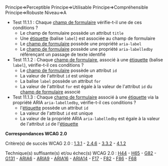 Principe=>Perceptible
Principe=>Utilisable
Principe=>Compréhensible
Principe=>Robuste
Niveau=>A

*   Test 11.1.1 : Chaque [champ de formulaire](#champ-de-saisie-de-formulaire) vérifie-t-il une de ces conditions ?
    *   Le champ de formulaire possède un attribut `title`
    *   Une [étiquette](#tiquette-de-champs-de-formulaire) (balise `label`) est associée au champ de formulaire
    *   Le [champ de formulaire](#champ-de-saisie-de-formulaire) possède une propriété `aria-label`
    *   Le [champ de formulaire](#champ-de-saisie-de-formulaire) possède une propriété `aria-labelledby` référençant un passage de texte identifié
*   Test 11.1.2 : Chaque [champ de formulaire](#champ-de-saisie-de-formulaire), associé à une [étiquette](#tiquette-de-champs-de-formulaire) (balise `label`), vérifie-t-il ces conditions ?
    *   Le [champ de formulaire](#champ-de-saisie-de-formulaire) possède un attribut `id`
    *   La valeur de l'attribut `id` est unique
    *   La balise `label` possède un attribut `for`
    *   La valeur de l'attribut `for` est égale à la valeur de l'attribut `id` du [champ de formulaire](#champ-de-saisie-de-formulaire) associé
*   Test 11.1.3 : Chaque [champ de formulaire](#champ-de-saisie-de-formulaire) associé à une [étiquette](#tiquette-de-champs-de-formulaire) via la propriété ARIA `aria-labelledby`, vérifie-t-il ces conditions ?
    *   l'[étiquette](#tiquette-de-champs-de-formulaire) possède un attribut `id`
    *   La valeur de l'attribut `id` est unique
    *   La valeur de la propriété ARIA `aria-labelledby` est égale à la valeur de l'attribut `id` de l'[étiquette](#tiquette-de-champs-de-formulaire)

**Correspondances WCAG 2.0**

Critère(s) de succès WCAG 2.0 : [1.3.1](http://www.w3.org/Translations/WCAG20-fr/#content-structure-separation-programmatic) - [2.4.6](http://www.w3.org/Translations/WCAG20-fr/#navigation-mechanisms-descriptive) - [3.3.2](http://www.w3.org/Translations/WCAG20-fr/#minimize-error-cues) - [4.1.2](http://www.w3.org/Translations/WCAG20-fr/#ensure-compat-rsv)

Technique(s) suffisante(s) et/ou échec(s) WCAG 2.0 : [H44](http://www.w3.org/TR/WCAG-TECHS/H44.html) - [H65](http://www.w3.org/TR/WCAG-TECHS/H65.html) - [G82](http://www.w3.org/TR/WCAG-TECHS/G82.html) - [G131](http://www.w3.org/TR/WCAG-TECHS/G131.html) - [ARIA6](http://www.w3.org/TR/WCAG-TECHS/ARIA6.html) - [ARIA9](http://www.w3.org/TR/WCAG-TECHS/ARIA9.html) - [ARIA16](http://www.w3.org/TR/WCAG-TECHS/ARIA16.html) - [ARIA14](http://www.w3.org/TR/WCAG-TECHS/ARIA14.html) - [F17](http://www.w3.org/TR/WCAG-TECHS/F17.html) - [F82](http://www.w3.org/TR/WCAG-TECHS/F82.html) - [F86](http://www.w3.org/TR/WCAG-TECHS/F86.html) - [F68](http://www.w3.org/TR/2014/NOTE-WCAG20-TECHS-20140916/F68.html)
